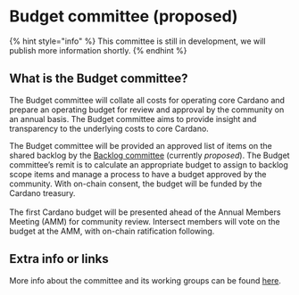 # Budget committee (proposed)

{% hint style="info" %}
This committee is still in development, we will publish more information shortly.
{% endhint %}

## What is the Budget committee?

The Budget committee will collate all costs for operating core Cardano and prepare an operating budget for review and approval by the community on an annual basis. The Budget committee aims to provide insight and transparency to the underlying costs to core Cardano.&#x20;

The Budget committee will be provided an approved list of items on the shared backlog by the [Backlog committee](roadmap-committee-proposed.md) (currently _proposed_). The Budget committee’s remit is to calculate an appropriate budget to assign to backlog scope items and manage a process to have a budget approved by the community. With on-chain consent, the budget will be funded by the Cardano treasury.\
\
The first Cardano budget will be presented ahead of the Annual Members Meeting (AMM) for community review. Intersect members will vote on the budget at the AMM, with on-chain ratification following.

## Extra info or links

More info about the committee and its working groups can be found [here](https://intersect.gitbook.io/budget-committee/).&#x20;
